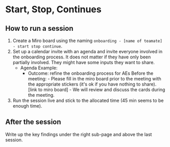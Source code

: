 # Start, Stop, Continues

## How to run a session

1. Create a Miro board using the naming `onboarding - [name of teamate] - start stop continue`.&#x20;
2. Set up a calendar invite with an agenda and invite everyone involved in the onboarding process. It does not matter if they have only been partially involved. They might have some inputs they want to share.&#x20;
   * Agenda Example:&#x20;
     * Outcome: refine the onboarding process for AEs Before the meeting: - Please fill in the miro board prior to the meeting with the appropriate stickers (it's ok if you have nothing to share). \[link to miro board] - We will review and discuss the cards during the meeting.
3. Run the session live and stick to the allocated time (45 min seems to be enough time).&#x20;

## After the session

Write up the key findings under the right sub-page and above the last session.&#x20;


